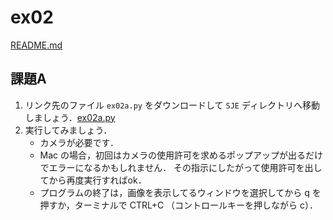# ex02

[README.md](./README.md)



## 課題A

1. リンク先のファイル `ex02a.py` をダウンロードして `SJE` ディレクトリへ移動しましょう．[ex02a.py](./ex02a.py)
1. 実行してみましょう．
    - カメラが必要です．
    - Mac の場合，初回はカメラの使用許可を求めるポップアップが出るだけでエラーになるかもしれません． その指示にしたがって使用許可を出してから再度実行すればok．
    - プログラムの終了は，画像を表示してるウィンドウを選択してから q を押すか，ターミナルで CTRL+C （コントロールキーを押しながら c）．

